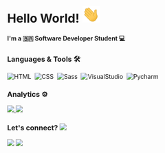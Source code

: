 # Hello World! <img src=https://raw.githubusercontent.com/ABSphreak/ABSphreak/master/gifs/Hi.gif width="40">

#### I'm a 🇧🇷 Software Developer Student 💻

### Languages & Tools 🛠

![HTML](https://img.shields.io/badge/HTML5-E34F26?style=plastic&logo=html5&logoColor=white)&nbsp;
![CSS](https://img.shields.io/badge/CSS3-1572B6?style=plastic&logo=css3&logoColor=white)&nbsp;
![Sass](https://img.shields.io/badge/Sass-CC6699?style=plastic&logo=sass&logoColor=white)&nbsp;
![VisualStudio](https://img.shields.io/badge/Visual_Studio_Code-0078D4?style=plastic&logo=visual%20studio%20code&logoColor=white)&nbsp;
![Pycharm](https://img.shields.io/badge/PyCharm-05122A?&style=plastic&logo=PyCharm&logoColor=white)&nbsp;

### Analytics ⚙️

<p align="left">
  <a href="https://github.com/idomelo">
    <img height="170em" src="https://github-readme-stats.vercel.app/api/?username=idomelo&count_private=true&show_icons=true"/>
    <img height="170em" src="https://github-readme-stats.vercel.app/api/top-langs/?username=idomelo&layout=compact&langs_count=8&hide=HCL"/>
  </a>
</p>

### Let's connect? <img src=https://emojipedia-us.s3.dualstack.us-west-1.amazonaws.com/thumbs/160/apple/285/handshake_1f91d.png width="30">
  
<div>
  <a href = "mailto:idomelo123@gmail.com"><img src="https://img.shields.io/badge/idomelo123@gmail.com-D14836?style=plastic&logo=gmail&logoColor=white"></a>
  <a href="https://www.linkedin.com/in/idomelo"><img src="https://img.shields.io/badge/idomelo-0077B5?style=plastic&logo=linkedin&logoColor=white"></a>
  
<!--   ![Snake animation](https://github.com/idomelo/idomelo/blob/output/github-contribution-grid-snake.svg) -->
</div>
